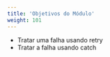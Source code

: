 ```yaml
---
title: 'Objetivos do Módulo'
weight: 101
---
```


- Tratar uma falha usando retry
- Tratar a falha usando catch